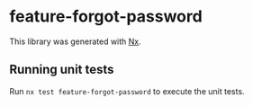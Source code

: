 # feature-forgot-password

This library was generated with [Nx](https://nx.dev).

## Running unit tests

Run `nx test feature-forgot-password` to execute the unit tests.
